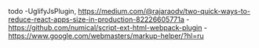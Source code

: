 todo
-UglifyJsPlugin, https://medium.com/@rajaraodv/two-quick-ways-to-reduce-react-apps-size-in-production-82226605771a
-https://github.com/numical/script-ext-html-webpack-plugin
-https://www.google.com/webmasters/markup-helper/?hl=ru